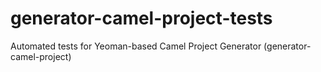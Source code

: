 # generator-camel-project-tests
Automated tests for Yeoman-based Camel Project Generator (generator-camel-project)
